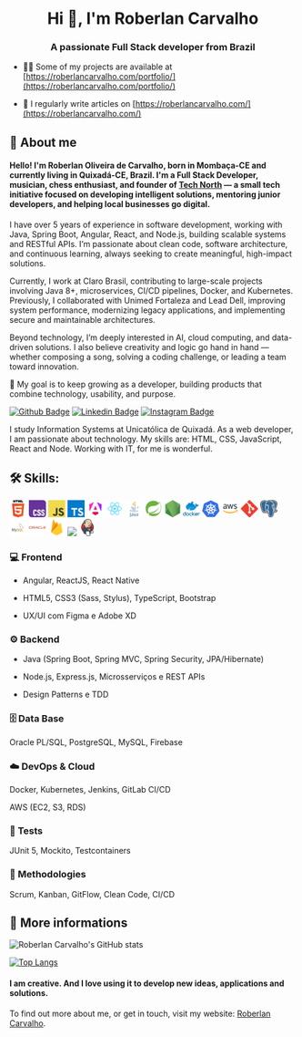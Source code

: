 # <h1 align="center">Hi 👋, I'm Roberlan Carvalho</h1>
<h3 align="center">A passionate Full Stack developer from Brazil</h3>

- 👨‍💻 Some of my projects are available at [https://roberlancarvalho.com/portfolio/](https://roberlancarvalho.com/portfolio/)

- 📝 I regularly write articles on [https://roberlancarvalho.com/](https://roberlancarvalho.com/)
 
## 💬 About me

#### Hello! I'm Roberlan Oliveira de Carvalho, born in Mombaça-CE and currently living in Quixadá-CE, Brazil. I'm a Full Stack Developer, musician, chess enthusiast, and founder of [Tech North](https://technorth.com.br/) — a small tech initiative focused on developing intelligent solutions, mentoring junior developers, and helping local businesses go digital.

I have over 5 years of experience in software development, working with Java, Spring Boot, Angular, React, and Node.js, building scalable systems and RESTful APIs. I’m passionate about clean code, software architecture, and continuous learning, always seeking to create meaningful, high-impact solutions.

Currently, I work at Claro Brasil, contributing to large-scale projects involving Java 8+, microservices, CI/CD pipelines, Docker, and Kubernetes. Previously, I collaborated with Unimed Fortaleza and Lead Dell, improving system performance, modernizing legacy applications, and implementing secure and maintainable architectures.

Beyond technology, I’m deeply interested in AI, cloud computing, and data-driven solutions. I also believe creativity and logic go hand in hand — whether composing a song, solving a coding challenge, or leading a team toward innovation.

🎯 My goal is to keep growing as a developer, building products that combine technology, usability, and purpose.

[![Github Badge](https://img.shields.io/badge/-Github-000?style=flat-square&logo=Github&logoColor=white&link=https://github.com/roberlancarvalho)](https://github.com/roberlancarvalho)
[![Linkedin Badge](https://img.shields.io/badge/-LinkedIn-blue?style=flat-square&logo=Linkedin&logoColor=white&link=https://www.linkedin.com/in/roberlancarvalho/)](https://www.linkedin.com/in/roberlancarvalho/)
[![Instagram Badge](https://img.shields.io/badge/-Instagram-bc2a8d?style=flat-square&labelColor=bc2a8d&logo=instagram&logoColor=white&link=https://www.instagram.com/roberlancarvalho/)](https://www.instagram.com/roberlancarvalho/)


I study Information Systems at Unicatólica de Quixadá. As a web developer, I am passionate about technology. My skills are: HTML, CSS, JavaScript, React and Node. Working with IT, for me is wonderful.

## 🛠️ Skills:

<code><img height="30" src="https://raw.githubusercontent.com/github/explore/main/topics/html/html.png"></code>
<code><img height="30" src="https://raw.githubusercontent.com/github/explore/main/topics/css/css.png"></code>
<code><img height="30" src="https://raw.githubusercontent.com/github/explore/main/topics/javascript/javascript.png"></code>
<code><img height="30" src="https://raw.githubusercontent.com/github/explore/main/topics/typescript/typescript.png"></code>
<code><img height="30" src="https://raw.githubusercontent.com/github/explore/main/topics/angular/angular.png"></code>
<code><img height="30" src="https://raw.githubusercontent.com/github/explore/main/topics/react/react.png"></code>
<code><img height="30" src="https://raw.githubusercontent.com/github/explore/main/topics/java/java.png"></code>
<code><img height="30" src="https://raw.githubusercontent.com/github/explore/main/topics/spring/spring.png"></code>
<code><img height="30" src="https://raw.githubusercontent.com/github/explore/main/topics/nodejs/nodejs.png"></code>
<code><img height="30" src="https://raw.githubusercontent.com/github/explore/main/topics/docker/docker.png"></code>
<code><img height="30" src="https://raw.githubusercontent.com/github/explore/main/topics/kubernetes/kubernetes.png"></code>
<code><img height="30" src="https://raw.githubusercontent.com/github/explore/main/topics/aws/aws.png"></code>
<code><img height="30" src="https://raw.githubusercontent.com/github/explore/main/topics/git/git.png"></code>
<code><img height="30" src="https://raw.githubusercontent.com/github/explore/main/topics/postgresql/postgresql.png"></code>
<code><img height="30" src="https://raw.githubusercontent.com/github/explore/main/topics/mysql/mysql.png"></code>
<code><img height="30" src="https://raw.githubusercontent.com/github/explore/main/topics/oracle/oracle.png"></code>
<code><img height="30" src="https://raw.githubusercontent.com/github/explore/main/topics/firebase/firebase.png"></code>
<code><img height="30" src="https://raw.githubusercontent.com/github/explore/main/topics/junit/junit.png"></code>
<code><img height="30" src="https://raw.githubusercontent.com/github/explore/main/topics/jenkins/jenkins.png"></code>


### 💻 Frontend

* Angular, ReactJS, React Native

* HTML5, CSS3 (Sass, Stylus), TypeScript, Bootstrap

* UX/UI com Figma e Adobe XD

### ⚙️ Backend

* Java (Spring Boot, Spring MVC, Spring Security, JPA/Hibernate)

* Node.js, Express.js, Microsserviços e REST APIs

* Design Patterns e TDD

### 🗄️ Data Base

Oracle PL/SQL, PostgreSQL, MySQL, Firebase

### ☁️ DevOps & Cloud

Docker, Kubernetes, Jenkins, GitLab CI/CD

AWS (EC2, S3, RDS)

### 🧠 Tests

JUnit 5, Mockito, Testcontainers

### 🧩 Methodologies

Scrum, Kanban, GitFlow, Clean Code, CI/CD

## 📄 More informations

![Roberlan Carvalho's GitHub stats](https://github-readme-stats.vercel.app/api?username=roberlancarvalho&show_icons=true&theme=blue-green)

[![Top Langs](https://github-readme-stats.vercel.app/api/top-langs/?username=roberlancarvalho)](https://github.com/roberlancarvalho/github-readme-stats)

#### I am creative. And I love using it to develop new ideas, applications and solutions.

To find out more about me, or get in touch, visit my website: [Roberlan Carvalho](http://roberlancarvalho.com/).

<!--
**roberlancarvalho/roberlancarvalho** is a ✨ _special_ ✨ repository because its `README.md` (this file) appears on your GitHub profile.

Here are some ideas to get you started:

- 🔭 I’m currently working on ...
- 🌱 I’m currently learning ...
- 👯 I’m looking to collaborate on ...
- 🤔 I’m looking for help with ...
- 💬 Ask me about ...
- 📫 How to reach me: ...
- 😄 Pronouns: ...
- ⚡ Fun fact: ...
-->

